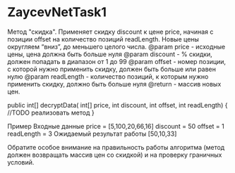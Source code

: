 # ZaycevNetTask1
Метод "скидка". Применяет скидку discount к цене price, начиная с позиции offset
на количество позиций readLength. Новые цены округляем “вниз”,
до меньшего целого числа.
@param price - исходные цены, цена должна быть больше нуля
@param discount - % скидки, должен попадать в диапазон от 1 до 99
@param offset - номер позиции, с которой нужно применить скидку, должен быть больше или равен нулю
@param readLength - количество позиций, к которым нужно применить скидку, должно быть больше нуля
@return - массив новых цен.

public int[] decryptData( int[] price,
int discount,
int offset,
int readLength) {
//TODO реализовать метод
}

Пример
Входные данные
price = [5,100,20,66,16]
discount = 50
offset = 1
readLength = 3
Ожидаемый результат работы
[50,10,33]

Обратите особое внимание на правильность работы алгоритма (метод должен возвращать массив цен со скидкой) и на проверку граничных условий.
